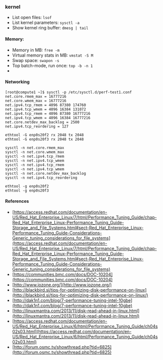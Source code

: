 
### kernel

- List open files: `lsof`
- List kernel parameters: `sysctl -a`
- Show kernel ring buffer: `dmesg | tail`

#### Memory:

- Memory in MB: `free -m`  
- Virtual memory stats in MB: `vmstat -S M`  
- Swap space: `swapon -s`  
- Top batch-mode, run once: `top -b -n 1`  
- 

#### Networking

```
[root@compute1 ~]$ sysctl -p /etc/sysctl.d/perf-test1.conf
net.core.rmem_max = 16777216
net.core.wmem_max = 16777216
net.ipv4.tcp_rmem = 4096 87380 174760
net.ipv4.tcp_wmem = 4096 16384 131072
net.ipv4.tcp_rmem = 4096 87380 16777216
net.ipv4.tcp_wmem = 4096 16384 16777216
net.core.netdev_max_backlog = 2500
net.ipv4.tcp_reordering = 127

ethtool -G enp0s20f2 rx 2048 tx 2048
ethtool -G enp0s20f3 rx 2048 tx 2048
```

```
sysctl -n net.core.rmem_max
sysctl -n net.core.wmem_max
sysctl -n net.ipv4.tcp_rmem
sysctl -n net.ipv4.tcp_wmem
sysctl -n net.ipv4.tcp_rmem
sysctl -n net.ipv4.tcp_wmem
sysctl -n net.core.netdev_max_backlog
sysctl -n net.ipv4.tcp_reordering

ethtool -g enp0s20f2
ethtool -g enp0s20f3

```

#### References

- [https://access.redhat.com/documentation/en-US/Red_Hat_Enterprise_Linux/7/html/Performance_Tuning_Guide/chap-Red_Hat_Enterprise_Linux-Performance_Tuning_Guide-Storage_and_File_Systems.html#sect-Red_Hat_Enterprise_Linux-Performance_Tuning_Guide-Considerations-Generic_tuning_considerations_for_file_systems](https://access.redhat.com/documentation/en-US/Red_Hat_Enterprise_Linux/7/html/Performance_Tuning_Guide/chap-Red_Hat_Enterprise_Linux-Performance_Tuning_Guide-Storage_and_File_Systems.html#sect-Red_Hat_Enterprise_Linux-Performance_Tuning_Guide-Considerations-Generic_tuning_considerations_for_file_systems)
- [https://communities.bmc.com/docs/DOC-10204](https://communities.bmc.com/docs/DOC-10204)
- [http://www.iozone.org/](http://www.iozone.org/)
- [http://blackbird.si/tips-for-optimizing-disk-performance-on-linux](http://blackbird.si/tips-for-optimizing-disk-performance-on-linux/)
- [http://dak1n1.com/blog/7-performance-tuning-intel-10gbe](http://dak1n1.com/blog/7-performance-tuning-intel-10gbe)
- [http://linuxmantra.com/2013/11/disk-read-ahead-in-linux.html](http://linuxmantra.com/2013/11/disk-read-ahead-in-linux.html)
- [https://access.redhat.com/documentation/en-US/Red_Hat_Enterprise_Linux/6/html/Performance_Tuning_Guide/ch04s02s03.html](https://access.redhat.com/documentation/en-US/Red_Hat_Enterprise_Linux/6/html/Performance_Tuning_Guide/ch04s02s03.html)
- [http://forum.osmc.tv/showthread.php?tid=6825](http://forum.osmc.tv/showthread.php?tid=6825)


